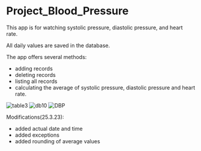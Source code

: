# Project_Blood_Pressure
This app is for watching systolic pressure, diastolic pressure, and heart rate.

All daily values are saved in the database.

The app offers several methods: 
- adding records
- deleting records
- listing all records
- calculating the average of systolic pressure, diastolic pressure and heart rate.

![table3](https://user-images.githubusercontent.com/110770699/225678390-b5bfe954-3195-468a-9217-b79ae5a987d5.JPG)
![db10](https://user-images.githubusercontent.com/110770699/225678013-a1824112-795e-4e76-a0df-abe1a9a2088c.JPG)
![DBP](https://user-images.githubusercontent.com/110770699/225679032-2d327ae1-c521-49be-a84d-9978795e3289.JPG)

Modifications(25.3.23):
- added actual date and time
- added exceptions
- added rounding of average values



